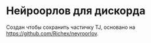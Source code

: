 # Нейроорлов для дискорда
Создан чтобы сохранить частичку TJ, основано на https://github.com/Richex/neyroorlov. 